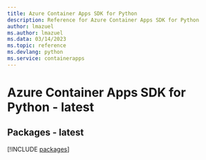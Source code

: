 ```yaml
---
title: Azure Container Apps SDK for Python
description: Reference for Azure Container Apps SDK for Python
author: lmazuel
ms.author: lmazuel
ms.data: 03/14/2023
ms.topic: reference
ms.devlang: python
ms.service: containerapps
---
```

# Azure Container Apps SDK for Python - latest
## Packages - latest
[!INCLUDE [packages](container-apps-index.md)]